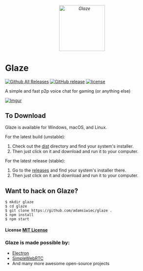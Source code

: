 <h6 align="center">
<img  width="150" height="150" src="http://i.imgur.com/E88z0JQ.png" alt="Glaze">
</h6>

# Glaze
[![Github All Releases](https://img.shields.io/github/downloads/adamsiwiec/glaze/total.svg)]()
[![GitHub release](https://img.shields.io/github/release/adamsiwiec/glaze.svg)]()
[![license](https://img.shields.io/github/license/adamsiwiec/glaze.svg)]()

A simple and fast p2p voice chat for gaming (or anything else)


[![Imgur](http://i.imgur.com/jTRdGxr.gif)]()



## To Download

Glaze is available for Windows, macOS, and Linux.

For the latest build (unstable):

1. Check out the [dist](https://github.com/adamsiwiec/glaze/tree/master/dist) directory and find your system's installer.
2. Then just click on it and download and run it to your computer.

For the latest release (stable):

1. Go to the [releases](https://github.com/adamsiwiec/glaze/releases) and find your system's installer there.
2. Then just click on it and download and run it to your computer.


## Want to hack on Glaze?

```
$ mkdir glaze
$ cd glaze
$ git clone https://github.com/adamsiwiec/glaze .
$ npm install
$ npm start
```

#### License [MIT License](LICENSE.md)

### Glaze is made possible by:

* [Electron](https://electron.atom.io)
* [SimpleWebRTC](https://simplewebrtc.com)
* And many more awesome open-source projects
